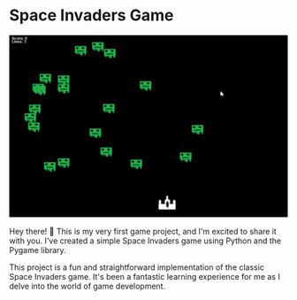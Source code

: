 # Space Invaders Game

![Game Screenshot](game_screenshot.png)

Hey there! 👋 This is my very first game project, and I'm excited to share it with you. I've created a simple Space Invaders game using Python and the Pygame library.

This project is a fun and straightforward implementation of the classic Space Invaders game. It's been a fantastic learning experience for me as I delve into the world of game development.

